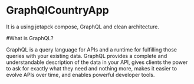 # GraphQlCountryApp
It is a using jetapck compose, GraphQL and clean architecture.

#What is GraphQL?

GraphQL is a query language for APIs and a runtime for fulfilling those queries with your existing data. 
GraphQL provides a complete and understandable description of the data in your API, 
gives clients the power to ask for exactly what they need and nothing more,
makes it easier to evolve APIs over time, and enables powerful developer tools.
